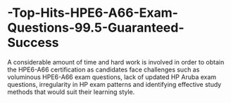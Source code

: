 # -Top-Hits-HPE6-A66-Exam-Questions-99.5-Guaranteed-Success
A considerable amount of time and hard work is involved in order to obtain the HPE6-A66 certification as candidates face challenges such as voluminous HPE6-A66 exam questions, lack of updated HP Aruba exam questions, irregularity in HP exam patterns and identifying effective study methods that would suit their learning style.
